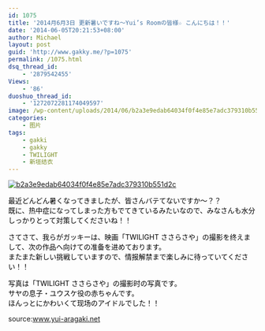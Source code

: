```yaml
---
id: 1075
title: '2014月6月3日 更新暑いですね〜Yui’s Roomの皆様☆ こんにちは！！'
date: '2014-06-05T20:21:53+08:00'
author: Michael
layout: post
guid: 'http://www.gakky.me/?p=1075'
permalink: /1075.html
dsq_thread_id:
    - '2879542455'
Views:
    - '86'
duoshuo_thread_id:
    - '1272072281174049597'
image: /wp-content/uploads/2014/06/b2a3e9edab64034f0f4e85e7adc379310b551d2c.png
categories:
    - 图片
tags:
    - gakki
    - gakky
    - TWILIGHT
    - 新垣结衣
---
```


[![b2a3e9edab64034f0f4e85e7adc379310b551d2c](http://www.yui-aragaki.org/wp-content/uploads/2014/06/b2a3e9edab64034f0f4e85e7adc379310b551d2c.png)](http://www.yui-aragaki.org/wp-content/uploads/2014/06/b2a3e9edab64034f0f4e85e7adc379310b551d2c.png "b2a3e9edab64034f0f4e85e7adc379310b551d2c")

<span style="color: #000000;">最近どんどん暑くなってきましたが、皆さんバテてないですか〜？？</span>  
<span style="color: #000000;">既に、热中症になってしまった方もでてきているみたいなので、みなさんも水分しっかりとって対策してくださいね！！</span>  
  
<span style="color: #000000;">さてさて、我らがガッキーは、映画「TWILIGHT ささらさや」の撮影を终えまして、次の作品へ向けての准备を进めております。</span>  
<span style="color: #000000;">またまた新しい挑戦していますので、情报解禁まで楽しみに待っていてください！！</span>  
  
<span style="color: #000000;">写真は「TWILIGHT ささらさや」の撮影时の写真です。</span>  
<span style="color: #000000;">サヤの息子・ユウスケ役の赤ちゃんです。</span>  
<span style="color: #000000;">ほんっとにかわいくて现场のアイドルでした！！</span>

source:www.yui-aragaki.net